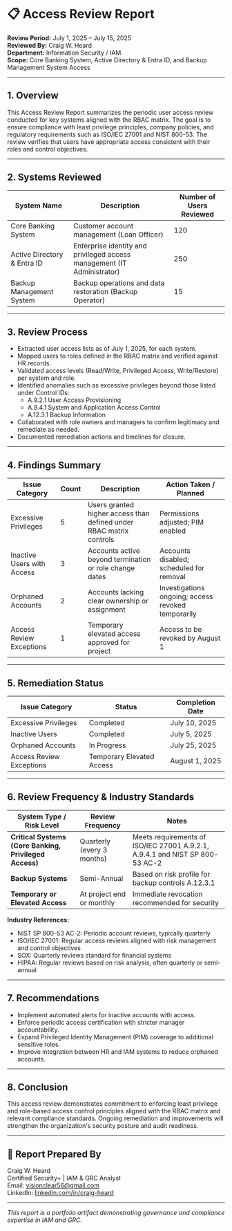 # 📋 Access Review Report

**Review Period:** July 1, 2025 – July 15, 2025  
**Reviewed By:** Craig W. Heard  
**Department:** Information Security / IAM  
**Scope:** Core Banking System, Active Directory & Entra ID, and Backup Management System Access  

---

## 1. Overview

This Access Review Report summarizes the periodic user access review conducted for key systems aligned with the RBAC matrix. The goal is to ensure compliance with least privilege principles, company policies, and regulatory requirements such as ISO/IEC 27001 and NIST 800-53. The review verifies that users have appropriate access consistent with their roles and control objectives.

---

## 2. Systems Reviewed

| System Name             | Description                          | Number of Users Reviewed |
|------------------------|------------------------------------|--------------------------|
| Core Banking System     | Customer account management (Loan Officer) | 120                      |
| Active Directory & Entra ID | Enterprise identity and privileged access management (IT Administrator) | 250                      |
| Backup Management System | Backup operations and data restoration (Backup Operator) | 15                       |

---

## 3. Review Process

- Extracted user access lists as of July 1, 2025, for each system.  
- Mapped users to roles defined in the RBAC matrix and verified against HR records.  
- Validated access levels (Read/Write, Privileged Access, Write/Restore) per system and role.  
- Identified anomalies such as excessive privileges beyond those listed under Control IDs:  
  - A.9.2.1 User Access Provisioning  
  - A.9.4.1 System and Application Access Control  
  - A.12.3.1 Backup Information  
- Collaborated with role owners and managers to confirm legitimacy and remediate as needed.  
- Documented remediation actions and timelines for closure.

---

## 4. Findings Summary

| Issue Category               | Count | Description                                       | Action Taken / Planned               |
|-----------------------------|-------|-------------------------------------------------|------------------------------------|
| Excessive Privileges         | 5     | Users granted higher access than defined under RBAC matrix controls | Permissions adjusted; PIM enabled  |
| Inactive Users with Access   | 3     | Accounts active beyond termination or role change dates | Accounts disabled; scheduled for removal |
| Orphaned Accounts            | 2     | Accounts lacking clear ownership or assignment  | Investigations ongoing; access revoked temporarily |
| Access Review Exceptions     | 1     | Temporary elevated access approved for project  | Access to be revoked by August 1    |

---

## 5. Remediation Status

| Issue Category           | Status                 | Completion Date      |
|-------------------------|------------------------|---------------------|
| Excessive Privileges     | Completed              | July 10, 2025       |
| Inactive Users          | Completed              | July 5, 2025        |
| Orphaned Accounts        | In Progress            | July 25, 2025       |
| Access Review Exceptions | Temporary Elevated Access | August 1, 2025       |

---

## 6. Review Frequency & Industry Standards

| System Type / Risk Level             | Review Frequency        | Notes                                  |
|------------------------------------|------------------------|----------------------------------------|
| **Critical Systems (Core Banking, Privileged Access)** | Quarterly (every 3 months) | Meets requirements of ISO/IEC 27001 A.9.2.1, A.9.4.1 and NIST SP 800-53 AC-2 |
| **Backup Systems**                  | Semi-Annual             | Based on risk profile for backup controls A.12.3.1                        |
| **Temporary or Elevated Access**   | At project end or monthly| Immediate revocation recommended for security |

**Industry References:**  
- NIST SP 800-53 AC-2: Periodic account reviews, typically quarterly  
- ISO/IEC 27001: Regular access reviews aligned with risk management and control objectives  
- SOX: Quarterly reviews standard for financial systems  
- HIPAA: Regular reviews based on risk analysis, often quarterly or semi-annual  

---

## 7. Recommendations

- Implement automated alerts for inactive accounts with access.  
- Enforce periodic access certification with stricter manager accountability.  
- Expand Privileged Identity Management (PIM) coverage to additional sensitive roles.  
- Improve integration between HR and IAM systems to reduce orphaned accounts.

---

## 8. Conclusion

This access review demonstrates commitment to enforcing least privilege and role-based access control principles aligned with the RBAC matrix and relevant compliance standards. Ongoing remediation and improvements will strengthen the organization's security posture and audit readiness.

---

## 👤 Report Prepared By

Craig W. Heard  
Certified Security+ | IAM & GRC Analyst  
Email: visionclear56@gmail.com  
LinkedIn: [linkedin.com/in/craig-heard](https://www.linkedin.com/in/craig-heard)  

---

_This report is a portfolio artifact demonstrating governance and compliance expertise in IAM and GRC._